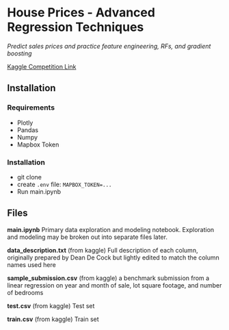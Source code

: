 # House Prices - Advanced Regression Techniques
*Predict sales prices and practice feature engineering, RFs, and gradient boosting*

[Kaggle Competition Link]('https://www.kaggle.com/c/house-prices-advanced-regression-techniques)

## Installation

### Requirements
- Plotly
- Pandas
- Numpy
- Mapbox Token

### Installation
- git clone
- create `.env` file:
`MAPBOX_TOKEN=...`
- Run main.ipynb

## Files

**main.ipynb**
Primary data exploration and modeling notebook. Exploration and modeling may be broken out into separate files later.

**data_description.txt**
(from kaggle) Full description of each column, originally prepared by Dean De Cock but lightly edited to match the column names used here

**sample_submission.csv**
(from kaggle) a benchmark submission from a linear regression on year and month of sale, lot square footage, and number of bedrooms

**test.csv**
(from kaggle) Test set

**train.csv**
(from kaggle) Train set

